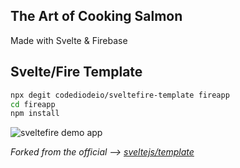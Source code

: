 

## The Art of Cooking Salmon

Made with Svelte & Firebase


## Svelte/Fire Template

```bash
npx degit codediodeio/sveltefire-template fireapp
cd fireapp
npm install
```

![sveltefire demo app](https://firebasestorage.googleapis.com/v0/b/sveltefire-testing.appspot.com/o/sveltefire-demo.gif?alt=media&token=d5ea2807-7c50-4f94-bc73-8698b9528902)

*Forked from the official --> [sveltejs/template](https://github.com/sveltejs/component-template)*
